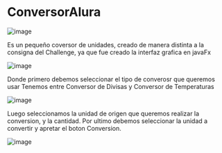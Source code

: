# ConversorAlura
![image](https://github.com/criscerdan/ConversorAlura/assets/108498876/6e7da63e-90a5-432c-ab77-646620ee23c4)

Es un pequeño coversor de unidades, creado de manera distinta a la consigna del Challenge, ya que fue creado la interfaz grafica en javaFx


![image](https://github.com/criscerdan/ConversorAlura/assets/108498876/5dfc8628-df3c-4367-b8fa-507a3f5f414c)


Donde primero debemos seleccionar el tipo de converosr que queremos usar
Tenemos entre Conversor de Divisas y Conversor de Temperaturas


![image](https://github.com/criscerdan/ConversorAlura/assets/108498876/fbc9a7f4-7731-4a8f-ad91-fa206e212146)



Luego seleccionamos la unidad de origen que queremos realizar la conversion, y la cantidad.
Por ultimo debemos seleccionar la unidad a convertir y apretar el boton Conversion.


![image](https://github.com/criscerdan/ConversorAlura/assets/108498876/63ad2cf5-b88e-4e0c-b7af-e5a7b84b9a0c)
